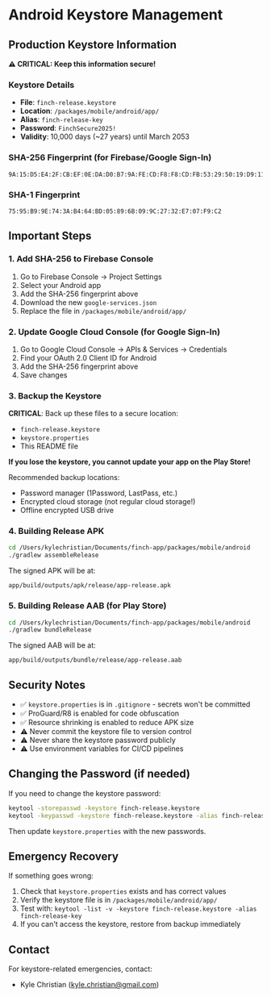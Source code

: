 # Android Keystore Management

## Production Keystore Information

**⚠️ CRITICAL: Keep this information secure!**

### Keystore Details
- **File**: `finch-release.keystore`
- **Location**: `/packages/mobile/android/app/`
- **Alias**: `finch-release-key`
- **Password**: `FinchSecure2025!`
- **Validity**: 10,000 days (~27 years) until March 2053

### SHA-256 Fingerprint (for Firebase/Google Sign-In)
```
9A:15:D5:E4:2F:CB:EF:0E:DA:D0:B7:9A:FE:CD:F8:F8:CD:FB:53:29:50:19:D9:11:D3:D0:A3:EB:C0:3F:46:5C
```

### SHA-1 Fingerprint
```
75:95:B9:9E:74:3A:B4:64:BD:05:89:6B:09:9C:27:32:E7:07:F9:C2
```

## Important Steps

### 1. Add SHA-256 to Firebase Console
1. Go to Firebase Console → Project Settings
2. Select your Android app
3. Add the SHA-256 fingerprint above
4. Download the new `google-services.json`
5. Replace the file in `/packages/mobile/android/app/`

### 2. Update Google Cloud Console (for Google Sign-In)
1. Go to Google Cloud Console → APIs & Services → Credentials
2. Find your OAuth 2.0 Client ID for Android
3. Add the SHA-256 fingerprint above
4. Save changes

### 3. Backup the Keystore
**CRITICAL**: Back up these files to a secure location:
- `finch-release.keystore`
- `keystore.properties`
- This README file

**If you lose the keystore, you cannot update your app on the Play Store!**

Recommended backup locations:
- Password manager (1Password, LastPass, etc.)
- Encrypted cloud storage (not regular cloud storage!)
- Offline encrypted USB drive

### 4. Building Release APK
```bash
cd /Users/kylechristian/Documents/finch-app/packages/mobile/android
./gradlew assembleRelease
```

The signed APK will be at:
```
app/build/outputs/apk/release/app-release.apk
```

### 5. Building Release AAB (for Play Store)
```bash
cd /Users/kylechristian/Documents/finch-app/packages/mobile/android
./gradlew bundleRelease
```

The signed AAB will be at:
```
app/build/outputs/bundle/release/app-release.aab
```

## Security Notes

- ✅ `keystore.properties` is in `.gitignore` - secrets won't be committed
- ✅ ProGuard/R8 is enabled for code obfuscation
- ✅ Resource shrinking is enabled to reduce APK size
- ⚠️ Never commit the keystore file to version control
- ⚠️ Never share the keystore password publicly
- ⚠️ Use environment variables for CI/CD pipelines

## Changing the Password (if needed)

If you need to change the keystore password:

```bash
keytool -storepasswd -keystore finch-release.keystore
keytool -keypasswd -keystore finch-release.keystore -alias finch-release-key
```

Then update `keystore.properties` with the new passwords.

## Emergency Recovery

If something goes wrong:
1. Check that `keystore.properties` exists and has correct values
2. Verify the keystore file is in `/packages/mobile/android/app/`
3. Test with: `keytool -list -v -keystore finch-release.keystore -alias finch-release-key`
4. If you can't access the keystore, restore from backup immediately

## Contact

For keystore-related emergencies, contact:
- Kyle Christian (kyle.christian@gmail.com)
